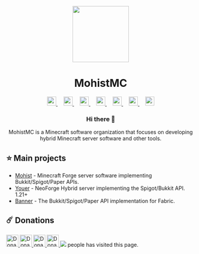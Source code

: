 <p align="center">
  <img height="150px"
    src="https://avatars.githubusercontent.com/u/54493246"
  />     
  <h1 align="center">MohistMC</h1>
</p>

<p align="center">
    <a href="https://space.bilibili.com/15859660">
        <img height="24px" src="https://www.bilibili.com/favicon.ico?v=1" />
    </a>&nbsp;&nbsp;&nbsp;
    <a href="https://mohistmc.com/">
        <img height="24px" src="https://www.freepnglogos.com/uploads/logo-website-png/logo-website-website-icon-with-png-and-vector-format-for-unlimited-22.png" />
    </a>&nbsp;&nbsp;&nbsp;
    <a href="https://github.com/mohistmc">
        <img height="24px" src="https://i.ibb.co/dMMmCrW/Git-Hub-Mark.png" />
    </a>&nbsp;&nbsp;&nbsp;
    <a href="https://discord.gg/mohistmc">
        <img height="24px" src="https://upload.wikimedia.org/wikipedia/fr/thumb/4/4f/Discord_Logo_sans_texte.svg/1818px-Discord_Logo_sans_texte.svg.png" />
    </a>&nbsp;&nbsp;&nbsp;
    <a href="https://twitter.com/mohistmc">
        <img height="24px" src="https://upload.wikimedia.org/wikipedia/commons/thumb/6/6f/Logo_of_Twitter.svg/2491px-Logo_of_Twitter.svg.png" />
    </a>&nbsp;&nbsp;&nbsp;
    <a href="https://www.youtube.com/@mohistmc" >
        <img height="24px" src="https://img.freepik.com/free-icon/youtube_318-566773.jpg" />
    </a>&nbsp;&nbsp;&nbsp;
    <a href="https://qm.qq.com/q/N4IqFA1rag" >
        <img height="24px" src="https://simpleicons.org/icons/qq.svg" />
    </a>
</p>

<h3 align="center">Hi there 👋</h3>
<p align="center">MohistMC is a Minecraft software organization that focuses on developing hybrid Minecraft server software and other tools.</p>


## :star: Main projects
- [Mohist](https://github.com/MohistMC/Mohist) - Minecraft Forge server software implementing Bukkit/Spigot/Paper APIs.
- [Youer](https://github.com/MohistMC/Youer) - NeoForge Hybrid server implementing the Spigot/Bukkit API.  1.21+
- [Banner](https://github.com/MohistMC/Banner) - The Bukkit/Spigot/Paper API implementation for Fabric.

## :comet: Donations

<a href="https://github.com/sponsors/MohistMC">
  <img
    height="32px"
    alt="Donate using GitHub"
    src="https://img.shields.io/badge/github%20sponsors-30363D?style=for-the-badge&logo=GitHub-Sponsors"
  />
</a>
<a href="https://opencollective.com/mohist">
  <img
    height="32px"
    alt="Donate using OpenCollective"
    src="https://img.shields.io/badge/opencollective-30363D?style=for-the-badge&logo=OpenCollective"
  />
</a>
<a href="https://www.paypal.com/paypalme/Mgazul">
  <img
    height="32px"
    alt="Donate using PayPal"
    src="https://img.shields.io/badge/paypal-30363D?style=for-the-badge&logo=PayPal"
  />
</a>
<a href="https://www.patreon.com/c/mohistmc">
  <img
    height="32px"
    alt="Donate using Patreon"
    src="https://img.shields.io/badge/Patreon-30363D?style=for-the-badge&logo=Patreon"
  />
</a>
<img src="https://profile-counter.glitch.me/MohistMC/count.svg"/> people has visited this page.
